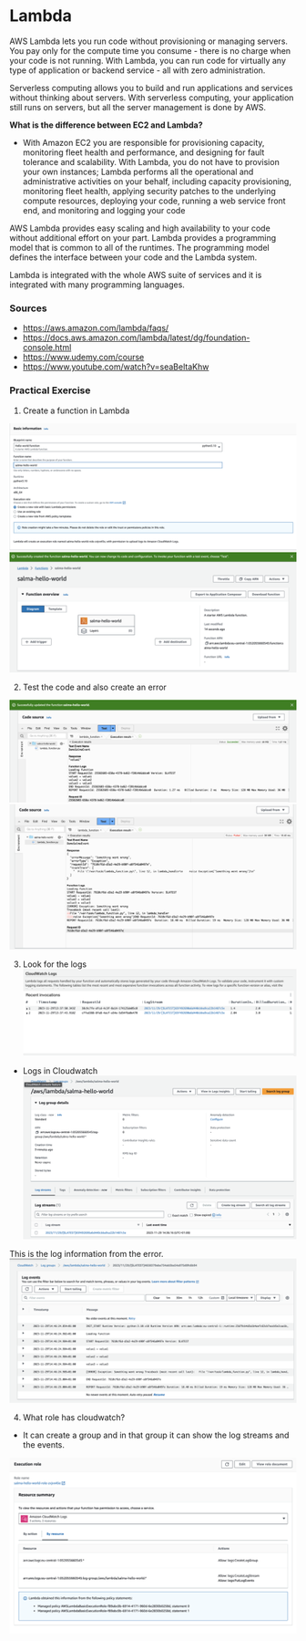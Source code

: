 # Lambda
AWS Lambda lets you run code without provisioning or managing servers. You pay only for the compute time you consume - there is no charge when your code is not running. With Lambda, you can run code for virtually any type of application or backend service - all with zero administration.

Serverless computing allows you to build and run applications and services without thinking about servers. With serverless computing, your application still runs on servers, but all the server management is done by AWS.

__What is the difference between EC2 and Lambda?__

* With Amazon EC2 you are responsible for provisioning capacity, monitoring fleet health and performance, and designing for fault tolerance and scalability. With Lambda, you do not have to provision your own instances; Lambda performs all the operational and administrative activities on your behalf, including capacity provisioning, monitoring fleet health, applying security patches to the underlying compute resources, deploying your code, running a web service front end, and monitoring and logging your code

AWS Lambda provides easy scaling and high availability to your code without additional effort on your part. Lambda provides a programming model that is common to all of the runtimes. The programming model defines the interface between your code and the Lambda system.

Lambda is integrated with the whole AWS suite of services and it is integrated with many programming languages. 


### Sources
* https://aws.amazon.com/lambda/faqs/
* https://docs.aws.amazon.com/lambda/latest/dg/foundation-console.html 
* https://www.udemy.com/course 
* https://www.youtube.com/watch?v=seaBeltaKhw 


### Practical Exercise 
1. Create a function in Lambda 


![DynamoDB](../00_includes/06_AWS_III/25.LambdaFunctionCreated.png) 
![DynamoDB](../00_includes/06_AWS_III/26.LambdaCreated.png) 

2. Test the code and also create an error 

![DynamoDB](../00_includes/06_AWS_III/27.ExecutedTestCode.png) 
![DynamoDB](../00_includes/06_AWS_III/31.ChangedCodeToError.png) 

3. Look for the logs 
![DynamoDB](../00_includes/06_AWS_III/28.LogsCreated.png)  

* Logs in Cloudwatch
![DynamoDB](../00_includes/06_AWS_III/29.CloudwatchLogs.png)

This is the log information from the error.
![DynamoDB](../00_includes/06_AWS_III/30.LogsInformation.png) 

4. What role has cloudwatch?

- It can create a group and in that group it can show the log streams and the events.   

![DynamoDB](../00_includes/06_AWS_III/32.PermissionRolesForCloudwatch.png) 